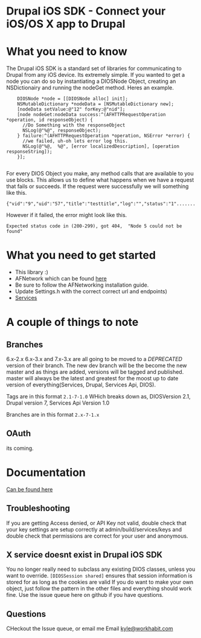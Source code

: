 Drupal iOS SDK - Connect your iOS/OS X app to Drupal
================================
What you need to know
================================
The Drupal iOS SDK is a standard set of libraries for communicating to Drupal from any iOS device. Its extremely simple.
If you wanted to get a node you can do so by instantiating a DIOSNode Object, creating an 
NSDictionairy and running the nodeGet method.  Heres an example.

```obj-c
    DIOSNode *node = [[DIOSNode alloc] init];
    NSMutableDictionary *nodeData = [NSMutableDictionary new];
    [nodeData setValue:@"12" forKey:@"nid"];
    [node nodeGet:nodeData success:^(AFHTTPRequestOperation *operation, id responseObject) {
      //Do Something with the responseObject
      NSLog(@"%@", responseObject);
    } failure:^(AFHTTPRequestOperation *operation, NSError *error) {
      //we failed, uh-oh lets error log this.
      NSLog(@"%@,  %@", [error localizedDescription], [operation responseString]);    
    }];
    
```
For every DIOS Object you make, any method calls that are available to you use blocks. 
This allows us to define what happens when we have a request that fails or succeeds. 
If the request were successfully we will something like this.

    {"vid":"9","uid":"57","title":"testtitle","log":"","status":"1".......
    
However if it failed, the error might look like this.

    Expected status code in (200-299), got 404,  "Node 5 could not be found"
    
What you need to get started
================================
* This library :) 
* AFNetwork which can be found [here](https://github.com/AFNetworking/AFNetworking)
* Be sure to follow the AFNetworking installation guide.
* Update Settings.h with the correct correct url and endpoints)
* [Services](http://github.com/kylebrowning/services)

A couple of things to note
================================
Branches
--------------------
6.x-2.x 6.x-3.x and 7.x-3.x are all going to be moved to a *DEPRECATED* version of their branch.
The new dev branch will be the become the new master and as things are added, versions will be tagged and published.
master will always be the latest and greatest for the moost up to date version of everything(Services, Drupal, Services Api, DIOS).

Tags are in this format
`2.1-7-1.0` WHich breaks down as, DIOSVersion 2.1, Drupal version 7, Services Api Version 1.0

Branches are in this format
`2.x-7-1.x`

OAuth
--------------------
its coming.

<!-- 
Demo Code (Code is pulled from [http://github.com/workhabitinc/drupal-ios-sdk-example](http://github.com/workhabitinc/drupal-ios-sdk-example))
======================
Demo Setup (Services 3.x) http://vimeo.com/22635252 -->
Documentation
===============
[Can be found here](https://github.com/workhabitinc/drupal-ios-sdk/wiki/drupal-ios-sdk-2.0)

Troubleshooting
----------
If you are getting Access denied, or API Key not valid, double check that your key settings are setup correctly at admin/build/services/keys and double check that permissions are correct for your user and anonymous.

X service doesnt exist in Drupal iOS SDK
----------
You no longer really need to subclass any existing DIOS classes, unless you want to override.
`[DIOSSession shared]` ensures that session information is stored for as long as the cookies are valid
If you do want to make your own object, just follow the pattern in the other files and everything should work fine.
Use the issue queue here on github if you have questions.

Questions
----------
CHeckout the Issue queue, or email me
Email kyle@workhabit.com
